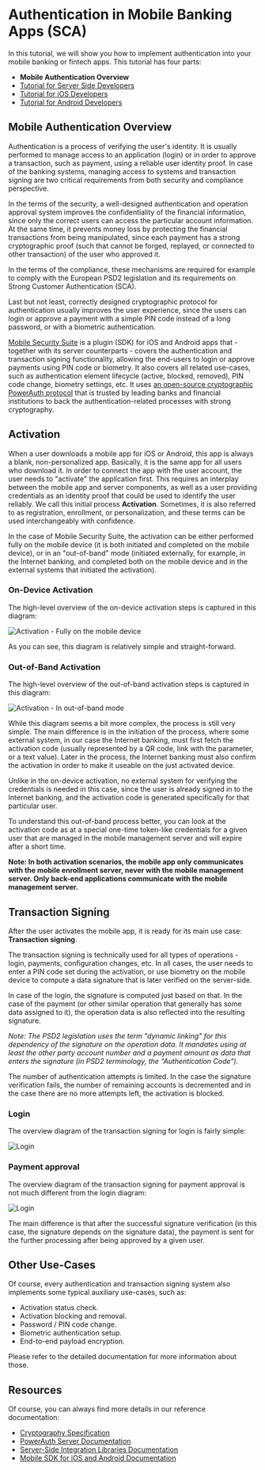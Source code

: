 # Authentication in Mobile Banking Apps (SCA)

<!-- AUTHOR joshis_tweets 2020-05-04T00:00:00Z -->

In this tutorial, we will show you how to implement authentication into your mobile banking or fintech apps. This tutorial has four parts:

- **Mobile Authentication Overview**
- [Tutorial for Server Side Developers](./Server-Side-Tutorial)
- [Tutorial for iOS Developers](./iOS-Tutorial)
- [Tutorial for Android Developers](./Android-Tutorial)

## Mobile Authentication Overview

Authentication is a process of verifying the user's identity. It is usually performed to manage access to an application (login) or in order to approve a transaction, such as payment, using a reliable user identity proof. In case of the banking systems, managing access to systems and transaction signing are two critical requirements from both security and compliance perspective.

In the terms of the security, a well-designed authentication and operation approval system improves the confidentiality of the financial information, since only the correct users can access the particular account information. At the same time, it prevents money loss by protecting the financial transactions from being manipulated, since each payment has a strong cryptographic proof (such that cannot be forged, replayed, or connected to other transaction) of the user who approved it.

In the terms of the compliance, these mechanisms are required for example to comply with the European PSD2 legislation and its requirements on Strong Customer Authentication (SCA).

Last but not least, correctly designed cryptographic protocol for authentication usually improves the user experience, since the users can login or approve a payment with a simple PIN code instead of a long password, or with a biometric authentication.

[Mobile Security Suite](https://www.wultra.com/mobile-security-suite) is a plugin (SDK) for iOS and Android apps that - together with its server counterparts - covers the authentication and transaction signing functionality, allowing the end-users to login or approve payments using PIN code or biometry. It also covers all related use-cases, such as authentication element lifecycle (active, blocked, removed), PIN code change, biometry settings, etc. It uses [an open-source cryptographic PowerAuth protocol](../../powerauth-crypto/index) that is trusted by leading banks and financial institutions to back the authentication-related processes with strong cryptography.


## Activation

When a user downloads a mobile app for iOS or Android, this app is always a blank, non-personalized app. Basically, it is the same app for all users who download it. In order to connect the app with the user account, the user needs to "activate" the application first. This requires an interplay between the mobile app and server components, as well as a user providing credentials as an identity proof that could be used to identify the user reliably. We call this initial process **Activation**. Sometimes, it is also referred to as registration, enrollment, or personalization, and these terms can be used interchangeably with confidence.

In the case of Mobile Security Suite, the activation can be either performed fully on the mobile device (it is both initiated and completed on the mobile device), or in an "out-of-band" mode (initiated externally, for example, in the Internet banking, and completed both on the mobile device and in the external systems that initiated the activation).

### On-Device Activation

The high-level overview of the on-device activation steps is captured in this diagram:

![ Activation - Fully on the mobile device ](./01a.png)

As you can see, this diagram is relatively simple and straight-forward.

### Out-of-Band Activation

The high-level overview of the out-of-band activation steps is captured in this diagram:

![ Activation - In out-of-band mode ](./01b.png)

While this diagram seems a bit more complex, the process is still very simple. The main difference is in the initiation of the process, where some external system, in our case the Internet banking, must first fetch the activation code (usually represented by a QR code, link with the parameter, or a text value). Later in the process, the Internet banking must also confirm the activation in order to make it useable on the just activated device.

Unlike in the on-device activation, no external system for verifying the credentials is needed in this case, since the user is already signed in to the Internet banking, and the activation code is generated specifically for that particular user.

To understand this out-of-band process better, you can look at the activation code as at a special one-time token-like credentials for a given user that are managed in the mobile management server and will expire after a short time.

**Note: In both activation scenarios, the mobile app only communicates with the mobile enrollment server, never with the mobile management server. Only back-end applications communicate with the mobile management server.**

## Transaction Signing

After the user activates the mobile app, it is ready for its main use case: **Transaction signing**.

The transaction signing is technically used for all types of operations - login, payments, configuration changes, etc. In all cases, the user needs to enter a PIN code set during the activation, or use biometry on the mobile device to compute a data signature that is later verified on the server-side.

In case of the login, the signature is computed just based on that. In the case of the payment (or other similar operation that generally has some data assigned to it), the operation data is also reflected into the resulting signature.

_Note: The PSD2 legislation uses the term "dynamic linking" for this dependency of the signature on the operation data. It mandates using at least the other party account number and a payment amount as data that enters the signature (in PSD2 terminology, the "Authentication Code")._

The number of authentication attempts is limited. In the case the signature verification fails, the number of remaining accounts is decremented and in the case there are no more attempts left, the activation is blocked.

### Login

The overview diagram of the transaction signing for login is fairly simple:

![ Login ](./02a.png)

### Payment approval

The overview diagram of the transaction signing for payment approval is not much different from the login diagram:

![ Login ](./02b.png)

The main difference is that after the successful signature verification (in this case, the signature depends on the signature data), the payment is sent for the further processing after being approved by a given user.


## Other Use-Cases

Of course, every authentication and transaction signing system also implements some typical auxiliary use-cases, such as:

- Activation status check.
- Activation blocking and removal.
- Password / PIN code change.
- Biometric authentication setup.
- End-to-end payload encryption.

Please refer to the detailed documentation for more information about those.

## Resources

Of course, you can always find more details in our reference documentation:

- [Cryptography Specification](https://github.com/wultra/powerauth-crypto/blob/develop/docs/Readme.md)
- [PowerAuth Server Documentation](https://github.com/wultra/powerauth-server/blob/develop/docs/Readme.md)
- [Server-Side Integration Libraries Documentation](https://github.com/wultra/powerauth-restful-integration/blob/develop/docs/Readme.md)
- [Mobile SDK for iOS and Android Documentation](https://github.com/wultra/powerauth-mobile-sdk/blob/develop/docs/Readme.md)
